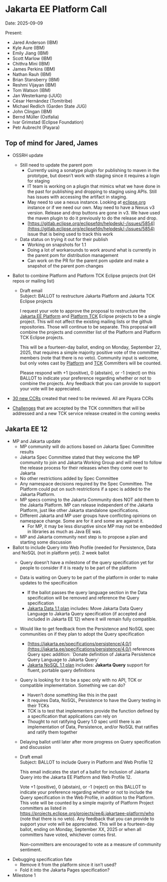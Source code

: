 # Jakarta EE Platform Call

Date: 2025-09-09

Present:

- Jared Anderson (IBM)  
- Kyle Aure (IBM)  
- Emily Jiang (IBM)  
- Scott Marlow (IBM)  
- Chithra Mini (IBM)  
- James Perkins (IBM)  
- Nathan Rauh (IBM)  
- Brian Stansberry (IBM)  
- Reshmi Vijayan (IBM)  
- Tom Watson (IBM)  
- Jan Westerkamp (iJUG)  
- César Hernández (Tomitribe)  
- Michael Redlich (Garden State JUG)  
- John Clingan (IBM)  
- Bernd Müller (Ostfalia)  
- Ivar Grimstad (Eclipse Foundation)  
- Petr Aubrecht (Payara)

## Top of mind for Jared, James

* OSSRH update  
  * Still need to update the parent pom   
    * Currently using a sonatype plugin for publishing to maven in the prototype, but doesn’t work with staging since it requires a login for staging  
    * IT team is working on a plugin that mimics what we have done in the past for publishing and dropping to staging using APIs.  Still has issues with accessing the artifact in staging.  
    * May need to use a nexus instance.  Looking at [eclipse.org](http://eclipse.org) instance or if we need our own.  May need to have a Nexus v3 version.  Release and drop buttons are gone in v3.  We have used the maven plugin to do it previously to do the release and drop.  
    * [https://gitlab.eclipse.org/eclipsefdn/helpdesk/-/issues/5854](https://gitlab.eclipse.org/eclipsefdn/helpdesk/-/issues/5854) issue that is being used to track this work  
  * Data status on trying it out for their publish  
    * Working on snapshots for 1.1  
    * Doing a lot of workarounds to work around what is currently in the parent pom for distribution management  
    * Can work on the PR for the parent pom update and make a snapshot of the parent pom changes  
* Ballot to combine Platform and Platform TCK Eclipse projects (not GH repos or mailing list)  
  * Draft email  
    Subject:  BALLOT to restructure Jakarta Platform and Jakarta TCK Eclipse projects  
      
    I request your vote to approve the proposal to restructure the [Jakarta EE Platform](https://projects.eclipse.org/projects/ee4j.jakartaee-platform) and [Platform TCK](https://projects.eclipse.org/projects/ee4j.jakartaee-tck) Eclipse projects to be a single project.  This will not affect the existing mailing lists or the github repositories.  Those will continue to be separate.  This proposal will combine the projects and committer list of the Platform and Platform TCK Eclipse projects.  
      
    This will be a fourteen-day ballot, ending on Monday, September 22, 2025, that requires a simple majority positive vote of the committee members (note that there is no veto).  Community input is welcome, but only votes cast by [Platform](https://projects.eclipse.org/projects/ee4j.jakartaee-platform/who) and [TCK](https://projects.eclipse.org/projects/ee4j.jakartaee-tck/who) Committers will be counted.  
      
    Please respond with \+1 (positive), 0 (abstain), or \-1 (reject) on this BALLOT to indicate your preference regarding whether or not to combine the projects. Any feedback that you can provide to support your vote will be appreciated.  
      
* [30 new CCRs](https://github.com/jakartaee/platform/issues?q=is%3Aissue%20state%3Aopen%20label%3Acertification%20-label%3Aaccepted) created that need to be reviewed.  All are Payara CCRs  
* [Challenges](https://github.com/jakartaee/platform-tck/issues/?q=is%3Aissue%20state%3Aopen%20label%3Achallenge) that are accepted by the TCK committers that will be addressed and a new TCK service release created in the coming weeks

## Jakarta EE 12

* MP and Jakarta update  
  * MP community will do actions based on Jakarta Spec Committee results  
  * Jakarta Spec Committee stated that they welcome the MP community to join and Jakarta Working Group and will need to follow the release process for their releases when they come over to Jakarta  
  * No other restrictions added by Spec Committee  
  * Any namespace decisions required by the Spec Committee.  The Platform could put on such restrictions if a spec is added to the Jakarta Platform.  
  * MP specs coming to the Jakarta Community does NOT add them to the Jakarta Platform.  MP can release independent of the Jakarta Platform, just like other Jakarta standalone specifications.  
  * Different Jakarta and MP user groups have conflicting opinions on namespace change.  Some are for it and some are against it.   
    * For MP, it may be less disruptive since MP may not be embedded in libraries as much as Java EE was.  
  * MP and Jakarta community next step is to propose a plan and starting some discussion  
* Ballot to include Query into Web Profile (needed for Persistence, Data and NoSQL (not in platform yet)).  2 week ballot  
  * Query doesn’t have a milestone of the query specification yet for people to consider if it is ready to be part of the platform  
  * Data is waiting on Query to be part of the platform in order to make updates to the specification  
    * If the ballot passes the query language section in the Data specification will be removed and reference the Query specification  
    * [Jakarta Data 1.1 plan](https://jakarta.ee/specifications/data/1.1/) includes: Move Jakarta Data Query Language to Jakarta Query specification (if accepted and included in Jakarta EE 12\) where it will remain fully compatible.  
  * Would like to get feedback from the Persistence and NoSQL spec communities on if they plan to adopt the Query specification  
    * [https://jakarta.ee/specifications/persistence/4.0/](https://jakarta.ee/specifications/persistence/4.0/) references Query spec addition: \`Donate definition of Jakarta Persistence Query Language to Jakarta Query\`  
    * [Jakarta NoSQL 1.1 plan](https://jakarta.ee/specifications/nosql/1.1/) includes:  **Jakarta Query** support for fluent, portable query definitions  
  * Query is looking for it to be a spec only with no API, TCK or compatible implementation.  Something we can do?  
    * Haven’t done something like this in the past  
    * It requires Data, NoSQL, Persistence to have the Query testing in their TCKs  
    * TCK is to test that implementers provide the function defined by a specification that applications can rely on  
    * Thought to not ratifying Query 1.0 spec until there is an implementation of Data, Persistence, and/or NoSQL that ratifies and ratify them together  
  * Delaying ballot until later after more progress on Query specification and discussion  
  * Draft email  
    Subject: BALLOT to include Query in Platform and Web Profile 12  
      
    This email indicates the start of a ballot for inclusion of Jakarta Query into the Jakarta EE Platform and Web Profile 12\.    
      
    Vote \+1 (positive), 0 (abstain), or \-1 (reject) on this BALLOT to indicate your preference regarding whether or not to include the Query specification in the Web Profile, in addition to the Platform. This vote will be counted by a simple majority of Platform Project committers as listed in https://projects.eclipse.org/projects/ee4j.jakartaee-platform/who (note that there is no veto).  Any feedback that you can provide to support your vote will be appreciated.  This will be a fourteen-day ballot, ending on Monday, September XX, 2025 or when all committers have voted, whichever comes first.  
      
    Non-committers are encouraged to vote as a measure of community sentiment.  
* Debugging specification fate  
  * Remove it from the platform since it isn’t used?  
  * Fold it into the Jakarta Pages specification?  
* Milestone 1